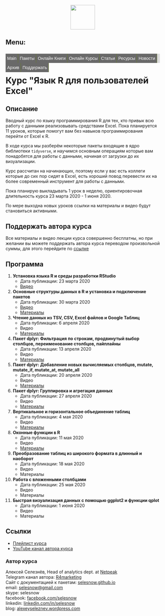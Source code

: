 <p align="center">
<a href="https://selesnow.github.io/"><img src="https://alexeyseleznev.files.wordpress.com/2017/03/as.png" height="80"></a>
</p>

<script async src="//pagead2.googlesyndication.com/pagead/js/adsbygoogle.js"></script>
<script>
  (adsbygoogle = window.adsbygoogle || []).push({
    google_ad_client: "ca-pub-7009762262305396",
    enable_page_level_ads: true
  });
</script>
  
<!-- Global site tag (gtag.js) - Google Analytics -->
<script async src="https://www.googletagmanager.com/gtag/js?id=UA-114798296-1"></script>
<script>
  window.dataLayer = window.dataLayer || [];
  function gtag(){dataLayer.push(arguments);}
  gtag('js', new Date());
  gtag('config', 'UA-114798296-1');
</script>

<style type="text/css">

ul.nm_ul {
  list-style: none; /*убираем маркеры списка*/
  margin: 0; /*убираем отступы*/
  padding-left: 0; /*убираем отступы*/
  margin-top:25px; /*делаем отступ сверху*/
  background:#DCDCDC; /*добавляем фон всему меню*/
  height: 30px; /*задаем высоту*/
}
a.nm_a {
  text-decoration: none; /*убираем подчеркивание текста ссылок*/
  background:#696969; /*добавляем фон к пункту меню*/
  color:#fff; /*меняем цвет ссылок*/
  padding:0px 5px; /*добавляем отступ*/
  font-family: arial; /*меняем шрифт*/
  line-height:30px; /*ровняем меню по вертикали*/
  display: block; 
  border-right: 1px solid #677B27; /*добавляем бордюр справа*/
  -moz-transition: all 0.3s 0.01s ease; /*делаем плавный переход*/
  -o-transition: all 0.3s 0.01s ease;
  -webkit-transition: all 0.3s 0.01s ease;
}
a.nm_a:hover {
  background:#FF8C00;/*добавляем эффект при наведении*/
}
li.nm_li {
  float:left; /*Размещаем список горизонтально для реализации меню*/
  position:relative; /*задаем позицию для позиционирования*/
}
     
    /*Стили для скрытого выпадающего меню*/
    li.nm_li > ul.nm_ul {
        position:absolute;
        top:5px;
        display:none;   
    }
     
    /*Делаем скрытую часть видимой*/
    li.nm_li:hover > ul.nm_ul {
        display:block; 
        width:280px;  /*Задаем ширину выпадающего меню*/      
    }
   li.nm_li:hover > ul.nm_ul > li.nm_li {
        float:none; /*Убираем горизонтальное позиционирование*/
    }
</style>

<h2>Menu:</h2>
<center>
<ul class="nm_ul">
    <li class="nm_li"><a href="/" class="nm_a">Main</a></li>
    <li class="nm_li"><a href="/" class="nm_a">Пакеты</a>
        <ul class="nm_ul">
            <li class="nm_li"><a href="/galigor" class="nm_a">galigor</a></li>
            <li class="nm_li"><a href="/ryandexdirect" class="nm_a">ryandexdirect</a></li>
            <li class="nm_li"><a href="/rym" class="nm_a">rym</a></li>
            <li class="nm_li"><a href="/rfacebookstat" class="nm_a">rfacebookstat</a></li>
            <li class="nm_li"><a href="/rvkstat" class="nm_a">rvkstat</a></li>
	    <li class="nm_li"><a href="/rmytarget" class="nm_a">rmytarget</a></li>
            <li class="nm_li"><a href="/timeperiodsR" class="nm_a">timeperiodsR</a></li>
	    <li class="nm_li"><a href="/rmixpanel" class="nm_a">rmixpanel</a></li>
	    <li class="nm_li"><a href="/rGitHub" class="nm_a">rGitHub</a></li>
	    <li class="nm_li"><a href="/getProxy" class="nm_a">getProxy</a></li>
        </ul>
    </li>
	<li class="nm_li"><a href="#" class="nm_a">Онлайн Книги</a>
	    <ul class="nm_ul">
            <li class="nm_li"><a href="https://r-for-marketing.netpeak.net/" class="nm_a">Язык R в Интернет Маркетинге</a></li>
            <li class="nm_li"><a href="https://netpeak.net/files/whitepapers/10-fishek-web-analitiki.pdf" class="nm_a">10 фишек Google Analytics</a></li>
        </ul>
	</li>
	<li class="nm_li"><a href="#" class="nm_a">Онлайн Курсы</a>
	    <ul class="nm_ul">
            <li class="nm_li"><a href="https://learn.needfordata.ru/r" class="nm_a">Язык R в Интернет Маркетинге</a></li>
	    <li class="nm_li"><a href="/r4excel_users" class="nm_a">Язык R для пользователей Excel</a></li>
        </ul>
    </li>
    <li class="nm_li"><a href="/library" class="nm_a">Статьи</a></li>
    <li class="nm_li"><a href="https://alexeyseleznev.wordpress.com/" class="nm_a">Ресурсы</a>
    	<ul class="nm_ul">
            <li class="nm_li"><a href="https://www.youtube.com/R4marketing/?sub_confirmation=1" class="nm_a" target="_blank">YouTube канал</a></li>
	    <li class="nm_li"><a href="https://t.me/R4marketing/" class="nm_a" target="_blank">Telegram канал</a></li>
            <li class="nm_li"><a href="https://alexeyseleznev.wordpress.com/" class="nm_a" target="_blank">Блог</a></li>
        </ul>
    </li>
    <li class="nm_li"><a href="/news" class="nm_a">Новости</a></li>
    <li class="nm_li"><a href="/publications" class="nm_a">Архив</a></li>
    <li class="nm_li"><a href="https://secure.wayforpay.com/button/b6dd4a7083fe0" class="nm_a">Поддержать</a></li>
</ul>
</center>

# Курс "Язык R для пользователей Excel"

## Описание
Вводный курс по языку программирования R для тех, кто привык всю работу с данными реализовывать средствами Excel. Пока планируется 11 уроков, которые помогут вам без навыков программирования перейти от Excel к R.

В ходе курса мы разберём некоторые пакеты входящие в ядро библиотеки `tidyverse`, и научимся основным операциям которые вам понадобятся для работы с данными, начиная от загрузки до их визуализации.

Курс рассчитан на начинающих, поэтому если у вас есть коллеги которые до сих пор сидят в Excel, есть хороший повод перевести их на более современный инструмент для работы с данными.

Пока планирую выкладывать 1 урок в неделю, ориентировочная длительность курса 23 марта 2020 - 1 июня 2020. 

По мере выходна новых уроков ссылки на материалы и видео будут становиться активными.

## Поддержать автора курса
Все материалы и видео лекции курса совершенно бесплатны, но при желании вы можете поддержать автора курса переводом произвольной суммы, для этого перейдите по [ссылке](https://secure.wayforpay.com/payment/r4excel_users)

## Программа
1. **Установка языка R и среды разработки RStudio**
    + Дата публикации: 23 марта 2020
    + [Видео](https://www.youtube.com/watch?v=wFUoaeGEMmY&list=PLD2LDq8edf4pgGg16wYMobvIYy_0MI0kF&index=2&t=0s)
2. **Основные структуры данных в R и установка и подключение пакетов**
    + Дата публикации: 30 марта 2020
    + [Видео](https://youtu.be/GwqoGHa8wjQ)
    + [Материалы](https://github.com/selesnow/r4excel_users/tree/master/lesson_2)
3. **Чтение данных из TSV, CSV, Excel файлов и Google Таблиц**
    + Дата публикации: 6 апреля 2020
    + Видео
    + [Материалы](https://github.com/selesnow/r4excel_users/tree/master/lesson_3)
4. **Пакет dplyr: Фильтрация по строкам, продвинутый выбор столбцов, переименование столбцов, пайплайны**
    + Дата публикации: 13 апреля 2020
    + Видео
    + [Материалы](https://github.com/selesnow/r4excel_users/tree/master/lesson_4)
5. **Пакет dplyr: Добавление новых вычисляемых столбцов, mutate, mutate_if, mutate_at, mutate_all**
    + Дата публикации: 20 апреля 2020
    + Видео
    + [Материалы](https://github.com/selesnow/r4excel_users/tree/master/lesson_5)
6. **Пакет dplyr: Группировка и агрегация данных**
    + Дата публикации: 27 апреля 2020
    + Видео
    + [Материалы](https://github.com/selesnow/r4excel_users/tree/master/lesson_6)
7. **Вертикальное и горизонтальное объединение таблиц**
    + Дата публикации: 4 мая 2020
    + Видео
    + [Материалы](https://github.com/selesnow/r4excel_users/tree/master/lesson_7)
8. **Оконные функции в R**
    + Дата публикации: 11 мая 2020
    + Видео
    + [Материалы](https://github.com/selesnow/r4excel_users/tree/master/lesson_8)
9. **Преобразование таблиц из широкого формата в длинный и наоборот**
    + Дата публикации: 18 мая 2020
    + Видео
    + Материалы
10. **Работа с вложенными столбцами**
    + Дата публикации: 25 мая 2020
    + Видео
    + Материалы
11. **Быстрая визуализация данных с помощью ggplot2 и функции qplot**
    + Дата публикации: 1 июня 2020
    + Видео
    + Материалы

## Ссылки
* [Плейлист курса](https://www.youtube.com/playlist?list=PLD2LDq8edf4pgGg16wYMobvIYy_0MI0kF)
* [YouTube канал автора курса](https://www.youtube.com/R4marketing/?sub_confirmation=1)

### Автор курса
Алексей Селезнёв, Head of analytics dept. at [Netpeak](https://netpeak.net)
<Br>Telegram канал автора: [R4marketing](https://t.me/R4marketing)
<Br>Сайт с документацией к пакетам: [selesnow.github.io](https://selesnow.github.io)
<Br>email: selesnow@gmail.com
<Br>skype: selesnow
<Br>facebook: [facebook.com/selesnow](https://facebook.com/selesnow)
<Br>linkedin: [linkedin.com/in/selesnow](https://linkedin.com/in/selesnow)
<Br>blog: [alexeyseleznev.wordpress.com](https://alexeyseleznev.wordpress.com/)
